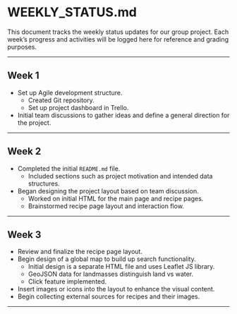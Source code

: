 # WEEKLY_STATUS.md

This document tracks the weekly status updates for our group project. 
Each week’s progress and activities will be logged here for reference and grading purposes.

---

## Week 1

- Set up Agile development structure.
  - Created Git repository.
  - Set up project dashboard in Trello.
- Initial team discussions to gather ideas and define a general direction for the project.

---

## Week 2

- Completed the initial `README.md` file.
  - Included sections such as project motivation and intended data structures.
- Began designing the project layout based on team discussion.
  - Worked on initial HTML for the main page and recipe pages.
  - Brainstormed recipe page layout and interaction flow.

---

## Week 3

- Review and finalize the recipe page layout.
- Begin design of a global map to build up search functionality.
    - Initial design is a separate HTML file and uses Leaflet JS library.
    - GeoJSON data for landmasses distinguish land vs water.
    - Click feature implemented.
- Insert images or icons into the layout to enhance the visual content.
- Begin collecting external sources for recipes and their images.

---
